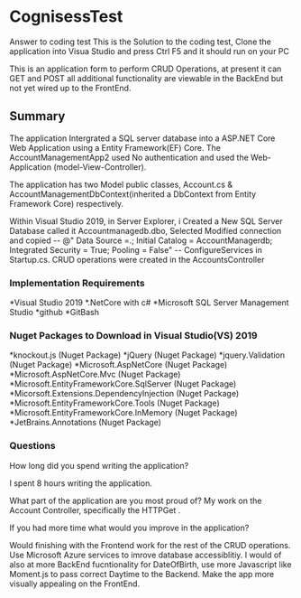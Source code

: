# CognisessTest
Answer to coding test
This is the Solution to the coding test, 
Clone the application into Visua Studio and press Ctrl F5 and it should run on your PC

This is an application form to perform CRUD Operations, at present it can GET and POST all additional functionality are viewable in the BackEnd but not yet wired up to the FrontEnd.

## Summary
The application Intergrated a SQL server database into a ASP.NET Core Web Application using a Entity Framework(EF) Core. The AccountManagementApp2 used No authentication and used the Web-Application (model-View-Controller).

The application has two Model public classes, Account.cs & AccountManagementDbContext(inherited a DbContext from Entity Framework Core) respectively.

Within Visual Studio 2019, in Server Explorer, i Created a New SQL Server Database called it Accountmanagedb.dbo, Selected Modified connection and copied -- @" Data Source =.; Initial Catalog = AccountManagerdb; Integrated Security = True; Pooling = False" -- ConfigureServices in Startup.cs.
CRUD operations were created in the AccountsController


### Implementation Requirements
*Visual Studio 2019
*.NetCore with c#
*Microsoft SQL Server Management Studio
*github
*GitBash

### Nuget Packages to Download in Visual Studio(VS) 2019
*knockout.js (Nuget Package)
*jQuery (Nuget Package)
*jquery.Validation (Nuget Package)
*Microsoft.AspNetCore (Nuget Package)
*Microsoft.AspNetCore.Mvc (Nuget Package)
*Microsoft.EntityFrameworkCore.SqlServer (Nuget Package)
*Micorsoft.Extensions.DependencyInjection (Nuget Package)
*Microsoft.EntityFrameworkCore.Tools (Nuget Package)
*Microsoft.EntityFrameworkCore.InMemory (Nuget Package) 
*JetBrains.Annotations (Nuget Package)

### Questions
How long did you spend writing the application?

I spent 8 hours writing the application.

What part of the application are you most proud of?
My work on the Account Controller, specifically the HTTPGet .

If you had more time what would you improve in the application?

Would finishing with the Frontend work for the rest of the CRUD operations. Use Microsoft Azure services to imrove database accessiblitiy. I would of also at more BackEnd fucntionality for DateOfBirth, use more Javascript like Moment.js to pass correct Daytime to the Backend. Make the app more visually appealing on the FrontEnd.
